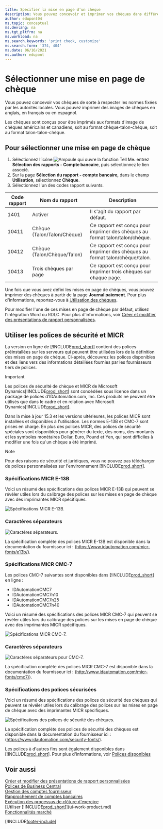 ```yaml
---
title: Spécifier la mise en page d’un chèque
description: Vous pouvez concevoir et imprimer vos chèques dans différents formats pour respecter des normes définies par vos autorités locales.
author: edupont04
ms.topic: conceptual
ms.devlang: na
ms.tgt_pltfrm: na
ms.workload: na
ms.search.keywords: 'print check, customize'
ms.search.form: '374, 404'
ms.date: 06/16/2021
ms.author: edupont
---
```

# <a name="select-a-check-layout" />Sélectionner une mise en page de chèque

Vous pouvez concevoir vos chèques de sorte à respecter les normes fixées par les autorités locales. Vous pouvez imprimer des images de chèques en anglais, en français ou en espagnol.

Les chèques sont conçus pour être imprimés aux formats d'image de chèques américains et canadiens, soit au format chèque-talon-chèque, soit au format talon-talon-chèque.

## <a name="to-select-a-check-layout" />Pour sélectionner une mise en page de chèque

1. Sélectionnez l’icône ![Ampoule qui ouvre la fonction Tell Me.](media/ui-search/search_small.png "Dites-moi ce que vous voulez faire") entrez **Sélection des rapports - Compte bancaire**, puis sélectionnez le lien associé.
2. Sur la page **Sélection du rapport - compte bancaire**, dans le champ **Utilisation**, sélectionnez **Chèque**.
3. Sélectionnez l'un des codes rapport suivants.

| Code rapport | Nom du rapport | Description |
| --- | --- | --- |
| 1401 |Activer |Il s'agit du rapport par défaut. |
| 10411 |Chèque (Talon/Talon/Chèque) |Ce rapport est conçu pour imprimer des chèques au format talon/talon/chèque. |
| 10412 |Chèque (Talon/Chèque/Talon) |Ce rapport est conçu pour imprimer des chèques au format talon/chèque/talon. |
| 10413 |Trois chèques par page |Ce rapport est conçu pour imprimer trois chèques sur chaque page. |

Une fois que vous avez défini les mises en page de chèques, vous pouvez imprimer des chèques à partir de la page **Journal paiement**. Pour plus d'informations, reportez-vous à [Utilisation des chèques](payables-how-work-checks.md).

Pour modifier l'une de ces mises en page de chèque par défaut, utilisez l'intégration Word ou RDLC. Pour plus d'informations, voir [Créer et modifier des présentations de rapport personnalisées](ui-how-create-custom-report-layout.md).

## <a name="use-micr-and-security-fonts" />Utiliser les polices de sécurité et MICR
La version en ligne de [!INCLUDE[prod_short](includes/prod_short.md)] contient des polices préinstallées sur les serveurs qui peuvent être utilisées lors de la définition des mises en page de chèque. Ci-après, découvrez les polices disponibles et des liens vers des informations détaillées fournies par les fournisseurs tiers de polices.

> [!Important]
> Les polices de sécurité de chèque et MICR de Microsoft Dynamics[!INCLUDE[prod_short](includes/prod_short.md)] sont concédées sous licence dans un package de polices d'IDAutomation.com, Inc. Ces produits ne peuvent être utilisés que dans le cadre et en relation avec Microsoft Dynamics[!INCLUDE[prod_short](includes/prod_short.md)].

Dans la mise à jour 15.3 et les versions ultérieures, les polices MICR sont installées et disponibles à l'utilisation. Les normes E-13B et CMC-7 sont prises en charge. En plus des polices MICR, des polices de sécurité spéciales sont disponibles pour générer du texte, des noms, des montants et les symboles monétaires Dollar, Euro, Pound et Yen, qui sont difficiles à modifier une fois qu'un chèque a été imprimé.

> [!NOTE]
> Pour des raisons de sécurité et juridiques, vous ne pouvez pas télécharger de polices personnalisées sur l'environnement [!INCLUDE[prod_short](includes/prod_short.md)].

### <a name="micr-e-13b-specifications" />Spécifications MICR E-13B

Voici un résumé des spécifications des polices MICR E-13B qui peuvent se révéler utiles lors du calibrage des polices sur les mises en page de chèque avec des imprimantes MICR spécifiques.

![Spécifications MICR E-13B.](media/font_MICR_E-13B_Specifications.png "Spécifications MICR E-13B")

### <a name="delimiter-characters" />Caractères séparateurs

![Caractères séparateurs.](media/font-micr-letters.png "Caractères séparateurs")

La spécification complète des polices MICR E-13B est disponible dans la documentation du fournisseur ici : (https://www.idautomation.com/micr-fonts/e13b/).

### <a name="micr-cmc-7-specifications" />Spécifications MICR CMC-7

Les polices CMC-7 suivantes sont disponibles dans [!INCLUDE[prod_short](includes/prod_short.md)] en ligne :

- IDAutomationCMC7
- IDAutomationCMC7n10
- IDAutomationCMC7n25
- IDAutomationCMC7n40

Voici un résumé des spécifications des polices MICR CMC-7 qui peuvent se révéler utiles lors du calibrage des polices sur les mises en page de chèque avec des imprimantes MICR spécifiques.

![Spécifications MICR CMC-7.](media/font_MICR_CMC-7_Specifications.png "Spécifications MICR CMC-7")

### <a name="delimiter-characters" />Caractères séparateurs

![Caractères séparateurs pour CMC-7.](media/font-cmc7-letters.png "Caractères séparateurs pour CMC-7")

La spécification complète des polices MICR CMC-7 est disponible dans la documentation du fournisseur ici : (http://www.idautomation.com/micr-fonts/cmc7/).

### <a name="secure-font-specifications" />Spécifications des polices sécurisées

Voici un résumé des spécifications des polices de sécurité des chèques qui peuvent se révéler utiles lors du calibrage des polices sur les mises en page de chèque avec des imprimantes MICR spécifiques.

![Spécifications des polices de sécurité des chèques.](media/font_check-security-font_Specifications.png "Spécifications des polices de sécurité des chèques")

La spécification complète des polices de sécurité des chèques est disponible dans la documentation du fournisseur ici : (https://www.idautomation.com/security-fonts/).

Les polices à d'autres fins sont également disponibles dans [!INCLUDE[prod_short](includes/prod_short.md)]. Pour plus d'informations, voir [Polices disponibles](ui-fonts.md)

## <a name="see-also" />Voir aussi

[Créer et modifier des présentations de rapport personnalisées](ui-how-create-custom-report-layout.md)  
[Polices de Business Central](ui-fonts.md)  
[Gestion des comptes fournisseur](payables-manage-payables.md)  
[Rapprochement de comptes bancaires](bank-manage-bank-accounts.md)   
[Exécution des processus de clôture d'exercice](year-how-complete-period-end-processes.md)  
[Utiliser [!INCLUDE[prod_short](includes/prod_short.md)]](ui-work-product.md)  
[Fonctionnalités marché](ui-across-business-areas.md)


[!INCLUDE[footer-include](includes/footer-banner.md)]
